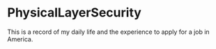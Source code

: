 # PhysicalLayerSecurity
This is a record of my daily life and the experience to apply for a job in America.

